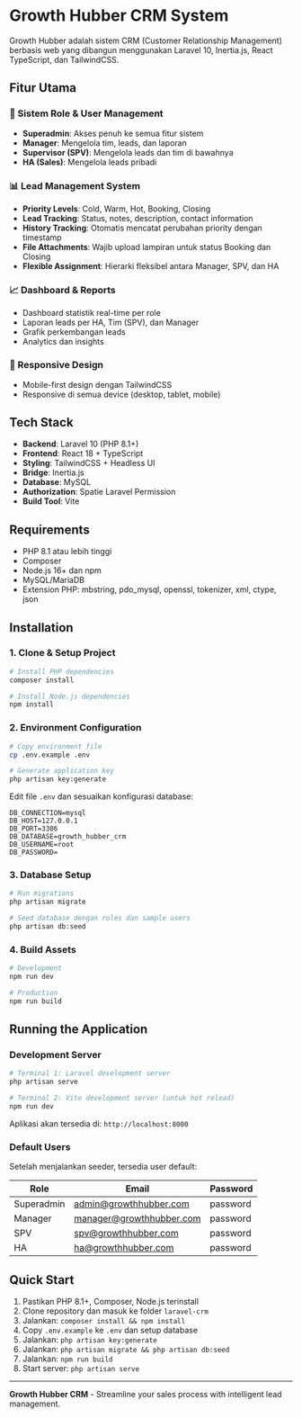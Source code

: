 # Growth Hubber CRM System

Growth Hubber adalah sistem CRM (Customer Relationship Management) berbasis web yang dibangun menggunakan Laravel 10, Inertia.js, React TypeScript, dan TailwindCSS.

## Fitur Utama

### 🔐 Sistem Role & User Management
- **Superadmin**: Akses penuh ke semua fitur sistem
- **Manager**: Mengelola tim, leads, dan laporan
- **Supervisor (SPV)**: Mengelola leads dan tim di bawahnya
- **HA (Sales)**: Mengelola leads pribadi

### 📊 Lead Management System
- **Priority Levels**: Cold, Warm, Hot, Booking, Closing
- **Lead Tracking**: Status, notes, description, contact information
- **History Tracking**: Otomatis mencatat perubahan priority dengan timestamp
- **File Attachments**: Wajib upload lampiran untuk status Booking dan Closing
- **Flexible Assignment**: Hierarki fleksibel antara Manager, SPV, dan HA

### 📈 Dashboard & Reports
- Dashboard statistik real-time per role
- Laporan leads per HA, Tim (SPV), dan Manager
- Grafik perkembangan leads
- Analytics dan insights

### 📱 Responsive Design
- Mobile-first design dengan TailwindCSS
- Responsive di semua device (desktop, tablet, mobile)

## Tech Stack

- **Backend**: Laravel 10 (PHP 8.1+)
- **Frontend**: React 18 + TypeScript
- **Styling**: TailwindCSS + Headless UI
- **Bridge**: Inertia.js
- **Database**: MySQL
- **Authorization**: Spatie Laravel Permission
- **Build Tool**: Vite

## Requirements

- PHP 8.1 atau lebih tinggi
- Composer
- Node.js 16+ dan npm
- MySQL/MariaDB
- Extension PHP: mbstring, pdo_mysql, openssl, tokenizer, xml, ctype, json

## Installation

### 1. Clone & Setup Project

```bash
# Install PHP dependencies
composer install

# Install Node.js dependencies
npm install
```

### 2. Environment Configuration

```bash
# Copy environment file
cp .env.example .env

# Generate application key
php artisan key:generate
```

Edit file `.env` dan sesuaikan konfigurasi database:

```env
DB_CONNECTION=mysql
DB_HOST=127.0.0.1
DB_PORT=3306
DB_DATABASE=growth_hubber_crm
DB_USERNAME=root
DB_PASSWORD=
```

### 3. Database Setup

```bash
# Run migrations
php artisan migrate

# Seed database dengan roles dan sample users
php artisan db:seed
```

### 4. Build Assets

```bash
# Development
npm run dev

# Production
npm run build
```

## Running the Application

### Development Server

```bash
# Terminal 1: Laravel development server
php artisan serve

# Terminal 2: Vite development server (untuk hot reload)
npm run dev
```

Aplikasi akan tersedia di: `http://localhost:8000`

### Default Users

Setelah menjalankan seeder, tersedia user default:

| Role | Email | Password |
|------|-------|----------|
| Superadmin | admin@growthhubber.com | password |
| Manager | manager@growthhubber.com | password |
| SPV | spv@growthhubber.com | password |
| HA | ha@growthhubber.com | password |

## Quick Start

1. Pastikan PHP 8.1+, Composer, Node.js terinstall
2. Clone repository dan masuk ke folder `laravel-crm`
3. Jalankan: `composer install && npm install`
4. Copy `.env.example` ke `.env` dan setup database
5. Jalankan: `php artisan key:generate`
6. Jalankan: `php artisan migrate && php artisan db:seed`
7. Jalankan: `npm run build`
8. Start server: `php artisan serve`

---

**Growth Hubber CRM** - Streamline your sales process with intelligent lead management.
